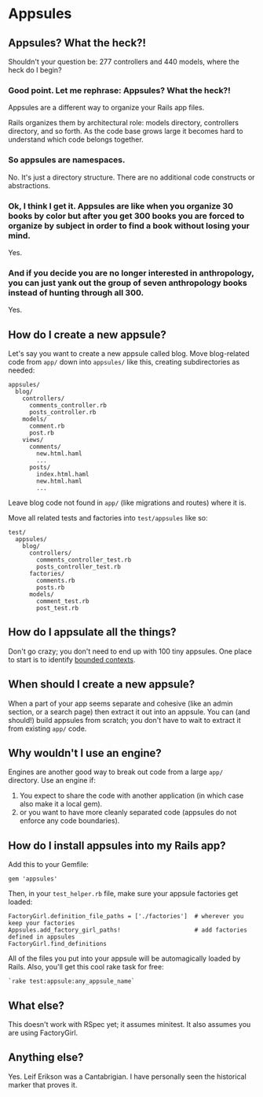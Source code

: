 # Appsules

## Appsules? What the heck?!

Shouldn't your question be: 277 controllers and 440 models, where the heck do I begin?

### Good point. Let me rephrase: Appsules? What the heck?!

Appsules are a different way to organize your Rails app files.

Rails organizes them by architectural role: models directory, controllers directory, and so forth.
As the code base grows large it becomes hard to understand which code belongs together.

### So appsules are namespaces.

No.  It's just a directory structure.  There are no additional code constructs or abstractions.

### Ok, I think I get it.  Appsules are like when you organize 30 books by color but after you get 300 books you are forced to organize by subject in order to find a book without losing your mind.

Yes.

### And if you decide you are no longer interested in anthropology, you can just yank out the group of seven anthropology books instead of hunting through all 300.

Yes.

## How do I create a new appsule?

Let's say you want to create a new appsule called blog.  Move blog-related code from `app/` down
into `appsules/` like this, creating subdirectories as needed:

    appsules/
      blog/
        controllers/
          comments_controller.rb
          posts_controller.rb
        models/
          comment.rb
          post.rb
        views/
          comments/
            new.html.haml
            ...
          posts/
            index.html.haml
            new.html.haml
            ...

Leave blog code not found in `app/` (like migrations and routes) where it is.

Move all related tests and factories into `test/appsules` like so:

    test/
      appsules/
        blog/
          controllers/
            comments_controller_test.rb
            posts_controller_test.rb
          factories/
            comments.rb
            posts.rb
          models/
            comment_test.rb
            post_test.rb

## How do I appsulate all the things?

Don't go crazy; you don't need to end up with 100 tiny appsules.  One place to start is
to identify [bounded contexts](http://martinfowler.com/bliki/BoundedContext.html).

## When should I create a new appsule?

When a part of your app seems separate and cohesive (like an admin section, or a search page)
then extract it out into an appsule.  You can (and should!) build appsules from scratch; you
don't have to wait to extract it from existing `app/` code.

## Why wouldn't I use an engine?

Engines are another good way to break out code from a large `app/` directory.  Use an engine if:
1. You expect to share the code with another application (in which case also make it a local gem).
2. or you want to have more cleanly separated code (appsules do not enforce any code boundaries).

## How do I install appsules into my Rails app?

Add this to your Gemfile:

    gem 'appsules'

Then, in your `test_helper.rb` file, make sure your appsule factories get loaded:

    FactoryGirl.definition_file_paths = ['./factories']  # wherever you keep your factories
    Appsules.add_factory_girl_paths!                     # add factories defined in appsules
    FactoryGirl.find_definitions

All of the files you put into your appsule will be automagically loaded by Rails.  Also,
you'll get this cool rake task for free:

    `rake test:appsule:any_appsule_name`

## What else?

This doesn't work with RSpec yet; it assumes minitest.  It also assumes you are using FactoryGirl.

## Anything else?

Yes.  Leif Erikson was a Cantabrigian.  I have personally seen the historical marker that proves it.
